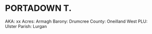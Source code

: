 # PORTADOWN T.

AKA: xx
Acres: Armagh
Barony: Drumcree
County: Oneilland West
PLU: Ulster
Parish: Lurgan